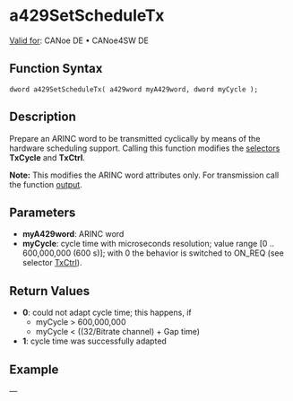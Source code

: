 # a429SetScheduleTx

[Valid for](../../../Shared/FeatureAvailability.md):  CANoe DE • CANoe4SW DE

## Function Syntax

```plaintext
dword a429SetScheduleTx( a429word myA429word, dword myCycle );
```

## Description

Prepare an ARINC word to be transmitted cyclically by means of the hardware scheduling support. Calling this function modifies the [selectors](../CAPLfunctionsA429Selectors.md) **TxCycle** and **TxCtrl**.

**Note:** This modifies the ARINC word attributes only. For transmission call the function [output](CAPLfunctionA429output.md).

## Parameters

- **myA429word**: ARINC word
- **myCycle**: cycle time with microseconds resolution; value range [0 .. 600,000,000 (600 s)]; with 0 the behavior is switched to ON_REQ (see selector [TxCtrl](../CAPLfunctionsA429Selectors.md)).

## Return Values

- **0**: could not adapt cycle time; this happens, if
  - myCycle > 600,000,000
  - myCycle < ((32/Bitrate channel) + Gap time)
- **1**: cycle time was successfully adapted

## Example

—
